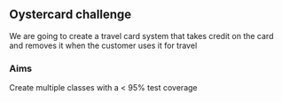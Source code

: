 ## Oystercard challenge

We are going to create a travel card system that takes credit on the card and removes it when the customer uses it for travel

### Aims

Create multiple classes with a < 95% test coverage